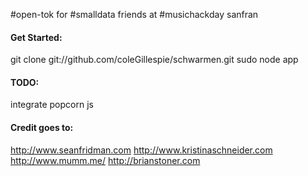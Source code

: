 #open-tok for #smalldata friends at #musichackday sanfran

#### Get Started:
git clone git://github.com/coleGillespie/schwarmen.git
sudo node app

#### TODO:
integrate popcorn js

#### Credit goes to:
http://www.seanfridman.com
http://www.kristinaschneider.com
http://www.mumm.me/
http://brianstoner.com